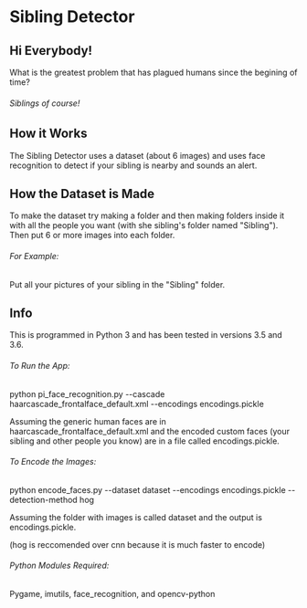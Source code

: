 # Sibling Detector

## Hi Everybody!

What is the greatest problem that has plagued humans since the begining of time?

###### Siblings of course!

## How it Works

The Sibling Detector uses a dataset (about 6 images) and uses face recognition to detect if your sibling is nearby and sounds an alert.

## How the Dataset is Made

To make the dataset try making a folder and then making folders inside it with all the people you want (with she sibling's folder named "Sibling"). Then put 6 or more images into each folder. 

###### For Example: 
Put all your pictures of your sibling in the "Sibling" folder.

## Info

This is programmed in Python 3 and has been tested in versions 3.5 and 3.6.

###### To Run the App:

python pi_face_recognition.py --cascade haarcascade_frontalface_default.xml --encodings encodings.pickle

Assuming the generic human faces are in haarcascade_frontalface_default.xml and the encoded custom faces (your sibling and other people you know) are in a file called encodings.pickle.

###### To Encode the Images:

python encode_faces.py --dataset dataset --encodings encodings.pickle --detection-method hog

Assuming the folder with images is called dataset and the output is encodings.pickle.

(hog is reccomended over cnn because it is much faster to encode)

###### Python Modules Required:
Pygame,
imutils,
face_recognition,
and opencv-python

